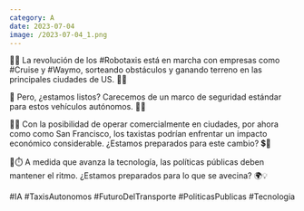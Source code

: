```yaml
--- 
category: A 
date: 2023-07-04 
image: /2023-07-04_1.png 
--- 
```


🚖🤖 La revolución de los #Robotaxis está en marcha con empresas como #Cruise y #Waymo, sorteando obstáculos y ganando terreno en las principales ciudades de US. 🌃🚀

🧐 Pero, ¿estamos listos? Carecemos de un marco de seguridad estándar para estos vehículos autónomos. 🚧🤔

💼💥 Con la posibilidad de operar comercialmente en ciudades, por ahora como como San Francisco, los taxistas podrían enfrentar un impacto económico considerable. ¿Estamos preparados para este cambio? 💲🔄

🔄⏱️ A medida que avanza la tecnología, las políticas públicas deben mantener el ritmo. ¿Estamos preparados para lo que se avecina? 🌍💡

#IA #TaxisAutonomos #FuturoDelTransporte #PoliticasPublicas #Tecnologia